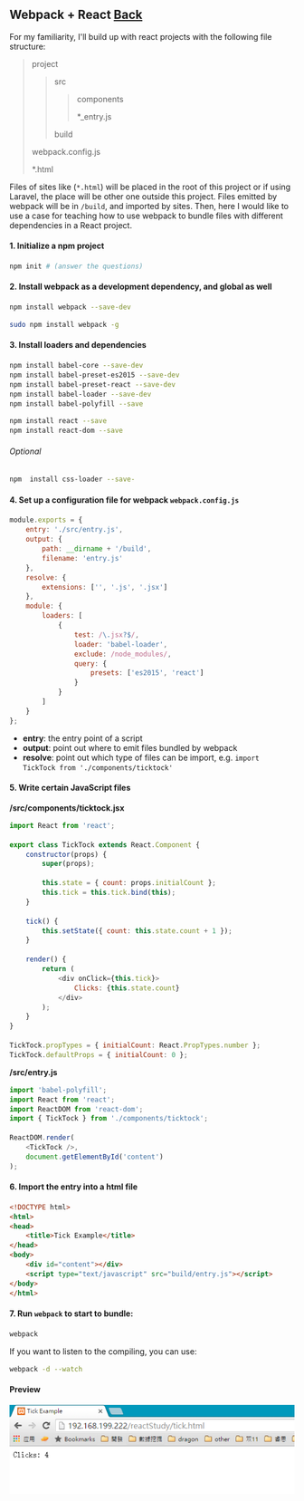 ## Webpack + React [Back](./../webpack.md)

For my familiarity, I'll build up with react projects with the following file structure:

> project
> 
> > src
> > 
> > > components
> > > 
> > > \*\_entry.js
> > 
> > build
> 
> webpack.config.js
> 
> \*.html

Files of sites like \(`*.html`\) will be placed in the root of this project or if using Laravel, the place will be other one outside this project. Files emitted by webpack will be in `/build`, and imported by sites. Then, here I would like to use a case for teaching how to use webpack to bundle  files with different dependencies in a React project.

#### 1. Initialize a npm project

```bash
npm init # (answer the questions)
```

#### 2. Install webpack as a development dependency, and global as well

```bash
npm install webpack --save-dev
```

```bash
sudo npm install webpack -g
```

#### 3. Install loaders and dependencies

```bash
npm install babel-core --save-dev
npm install babel-preset-es2015 --save-dev
npm install babel-preset-react --save-dev
npm install babel-loader --save-dev
npm install babel-polyfill --save
```

```bash
npm install react --save
npm install react-dom --save
```

###### Optional

```bash
npm  install css-loader --save-
```

#### 4. Set up a configuration file for webpack `webpack.config.js`

```js
module.exports = {
    entry: './src/entry.js',
    output: {
        path: __dirname + '/build',
        filename: 'entry.js'
    },
    resolve: {
        extensions: ['', '.js', '.jsx']
    },
    module: {
        loaders: [
            {
                test: /\.jsx?$/,
                loader: 'babel-loader',
                exclude: /node_modules/,
                query: {
                    presets: ['es2015', 'react']
                }
            }
        ]
    }
};
```

* **entry**: the entry point of a script
* **output**: point out where to emit files bundled by webpack
* **resolve**: point out which type of files can be import, e.g. `import TickTock from './components/ticktock'`

#### 5. Write certain JavaScript files

**\/src\/components\/ticktock.jsx**

```js
import React from 'react';

export class TickTock extends React.Component {
    constructor(props) {
        super(props);

        this.state = { count: props.initialCount };
        this.tick = this.tick.bind(this);
    }

    tick() {
        this.setState({ count: this.state.count + 1 });
    }

    render() {
        return (
            <div onClick={this.tick}>
                Clicks: {this.state.count}
            </div>
        );
    }
}

TickTock.propTypes = { initialCount: React.PropTypes.number };
TickTock.defaultProps = { initialCount: 0 };

```

**\/src\/entry.js**

```js
import 'babel-polyfill';
import React from 'react';
import ReactDOM from 'react-dom';
import { TickTock } from './components/ticktock';

ReactDOM.render(
    <TickTock />,
    document.getElementById('content')
);
```

#### 6. Import the entry into a html file

```html
<!DOCTYPE html>
<html>
<head>
    <title>Tick Example</title>
</head>
<body>
    <div id="content"></div>
    <script type="text/javascript" src="build/entry.js"></script>
</body>
</html>
```

#### 7. Run `webpack` to start to bundle:

```bash
webpack
```

If you want to listen to the compiling, you can use:

```bash
webpack -d --watch
```

#### Preview

![](./preview.png)

